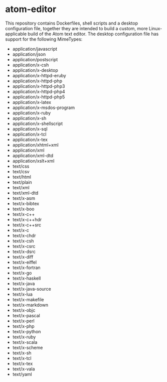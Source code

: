 # atom-editor

This repository contains Dockerfiles, shell scripts and a desktop configuration file, together they are intended to build a custom, more Linux-applicable build of the Atom text editor. The desktop configuration file has support for the following MimeTypes:

* application/javascript
* application/json
* application/postscript
* application/x-csh
* application/x-desktop
* application/x-httpd-eruby
* application/x-httpd-php
* application/x-httpd-php3
* application/x-httpd-php4
* application/x-httpd-php5
* application/x-latex
* application/x-msdos-program
* application/x-ruby
* application/x-sh
* application/x-shellscript
* application/x-sql
* application/x-tcl
* application/x-tex
* application/xhtml+xml
* application/xml
* application/xml-dtd
* application/xslt+xml
* text/css
* text/csv
* text/html
* text/plain
* text/xml
* text/xml-dtd
* text/x-asm
* text/x-bibtex
* text/x-boo
* text/x-c++
* text/x-c++hdr
* text/x-c++src
* text/x-c
* text/x-chdr
* text/x-csh
* text/x-csrc
* text/x-dsrc
* text/x-diff
* text/x-eiffel
* text/x-fortran
* text/x-go
* text/x-haskell
* text/x-java
* text/x-java-source
* text/x-lua
* text/x-makefile
* text/x-markdown
* text/x-objc
* text/x-pascal
* text/x-perl
* text/x-php
* text/x-python
* text/x-ruby
* text/x-scala
* text/x-scheme
* text/x-sh
* text/x-tcl
* text/x-tex
* text/x-vala
* text/yaml
